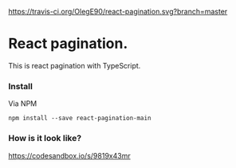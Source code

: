 https://travis-ci.org/OlegE90/react-pagination.svg?branch=master

React pagination.
===============

This is react pagination with TypeScript.

### Install

Via NPM
```
npm install --save react-pagination-main
```

### How is it look like?

https://codesandbox.io/s/9819x43mr

